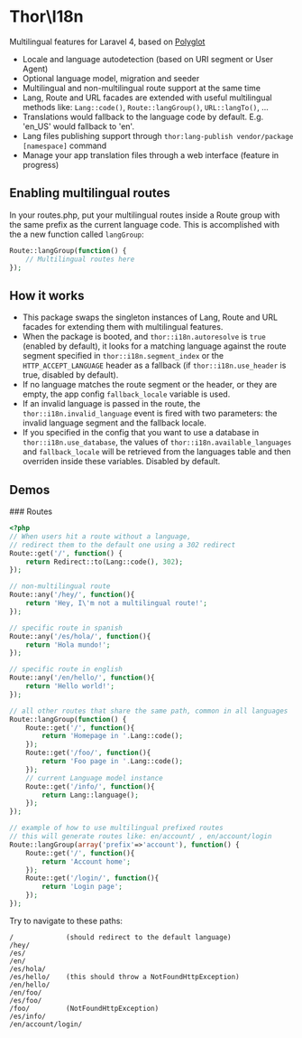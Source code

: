 Thor\I18n
=====

Multilingual features for Laravel 4, based on [Polyglot](https://github.com/Anahkiasen/polyglot/)

* Locale and language autodetection (based on URI segment or User Agent)
* Optional language model, migration and seeder
* Multilingual and non-multilingual route support at the same time
* Lang, Route and URL facades are extended with useful multilingual methods like:
`Lang::code()`, `Route::langGroup()`, `URL::langTo()`, ...
* Translations would fallback to the language code by default. E.g. 'en_US' would fallback to 'en'.
* Lang files publishing support through `thor:lang-publish vendor/package [namespace]` command
* Manage your app translation files through a web interface (feature in progress)

## Enabling multilingual routes

In your routes.php, put your multilingual routes inside a Route group
with the same prefix as the current language code. This is accomplished with
the a new function called `langGroup`:

```php
Route::langGroup(function() {
    // Multilingual routes here
});
```

## How it works
* This package swaps the singleton instances of Lang, Route and URL facades for extending them with multilingual features.
* When the package is booted, and `thor::i18n.autoresolve` is `true` (enabled by default), it looks for a matching language against the 
route segment specified in `thor::i18n.segment_index` or the `HTTP_ACCEPT_LANGUAGE` header as a
fallback (if `thor::i18n.use_header` is true, disabled by default).
* If no language matches the route segment or the header, or they are empty, the app config `fallback_locale` variable is used.
* If an invalid language is passed in the route, the `thor::i18n.invalid_language` event is fired with
two parameters: the invalid language segment and the fallback locale.
* If you specified in the config that you want to use a database in `thor::i18n.use_database`, the values of 
`thor::i18n.available_languages` and `fallback_locale` will be retrieved from the languages table and then overriden inside these variables. Disabled by default.


## Demos

### Routes

```php
<?php
// When users hit a route without a language,
// redirect them to the default one using a 302 redirect
Route::get('/', function() {
    return Redirect::to(Lang::code(), 302);
});

// non-multilingual route
Route::any('/hey/', function(){
    return 'Hey, I\'m not a multilingual route!';
});

// specific route in spanish
Route::any('/es/hola/', function(){
    return 'Hola mundo!';
});

// specific route in english
Route::any('/en/hello/', function(){
    return 'Hello world!';
});

// all other routes that share the same path, common in all languages
Route::langGroup(function() {
    Route::get('/', function(){
        return 'Homepage in '.Lang::code();
    });
    Route::get('/foo/', function(){
        return 'Foo page in '.Lang::code();
    });
    // current Language model instance
    Route::get('/info/', function(){
        return Lang::language();
    });
});

// example of how to use multilingual prefixed routes
// this will generate routes like: en/account/ , en/account/login
Route::langGroup(array('prefix'=>'account'), function() {
    Route::get('/', function(){
        return 'Account home';
    });
    Route::get('/login/', function(){
        return 'Login page';
    });
});
```

Try to navigate to these paths:

    /             (should redirect to the default language)
    /hey/
    /es/
    /en/
    /es/hola/
    /es/hello/    (this should throw a NotFoundHttpException)
    /en/hello/
    /en/foo/
    /es/foo/
    /foo/         (NotFoundHttpException)
    /es/info/
    /en/account/login/
